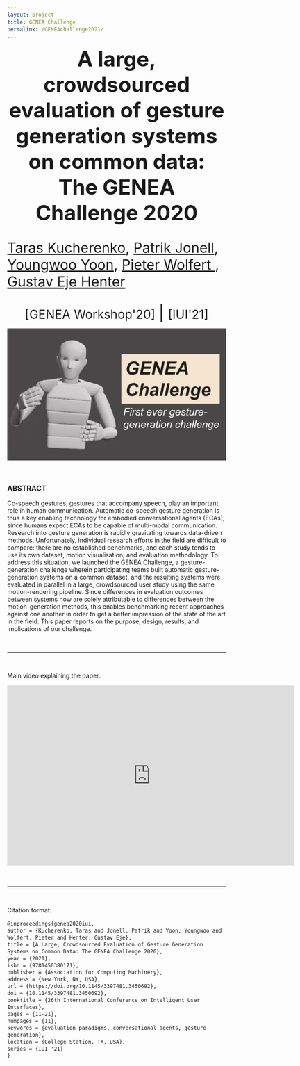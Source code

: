 ```yaml
---
layout: project
title: GENEA Challenge
permalink: /GENEAchallenge2021/
---
```



<p align="center">
  <b style="font-size: 48px;"> A large, crowdsourced evaluation of gesture generation systems on common data:</b> <br/>
  <b style="font-size: 48px;">The GENEA Challenge 2020 </b>
  <p style="font-size: 32px;"> <a href="https://svito-zar.github.io/">Taras Kucherenko</a>, <a href="http://www.patrikjonell.se">Patrik Jonell</a>,  <a href="https://sites.google.com/view/youngwoo-yoon/">Youngwoo Yoon</a>, <a href="https://www.pieterwolfert.com/"> Pieter Wolfert </a>,  <a href="https://people.kth.se/~ghe/"> Gustav Eje Henter</a> </p>
</p>

<p align="center">
 <a href="https://zenodo.org/record/4094697#.YP69xTqxU5k" style="font-size: 28px; text-decoration: none">[GENEA Workshop'20]  </a>  
 <a style="font-size: 35px; text-decoration: none"> |   </a> 
 <a href="https://dl.acm.org/doi/pdf/10.1145/3397481.3450692" style="font-size: 28px; text-decoration: none">[IUI'21]   </a>   
</p>

<div style="text-align:center"><img src="../assets/2021_GENEA.jpg" alt="GENEA figure" align="middle"></div>

&nbsp;

### ABSTRACT
Co-speech gestures, gestures that accompany speech, play an important role in human communication. Automatic co-speech gesture generation is thus a key enabling technology for embodied conversational agents (ECAs), since humans expect ECAs to be capable of multi-modal communication. Research into gesture generation is rapidly gravitating towards data-driven methods. Unfortunately, individual research efforts in the field are difficult to compare: there are no established benchmarks, and each study tends to use its own dataset, motion visualisation, and evaluation methodology. To address this situation, we launched the GENEA Challenge, a gesture-generation challenge wherein participating teams built automatic gesture-generation systems on a common dataset, and the resulting systems were evaluated in parallel in a large, crowdsourced user study using the same motion-rendering pipeline. Since differences in evaluation outcomes between systems now are solely attributable to differences between the motion-generation methods, this enables benchmarking recent approaches against one another in order to get a better impression of the state of the art in the field. This paper reports on the purpose, design, results, and implications of our challenge.


&nbsp;

***
&nbsp;

Main video explaining the paper:

<iframe width="660" height="415" src="https://www.youtube.com/embed/QmaoKRzoVwM" frameborder="0" allow="accelerometer; autoplay; encrypted-media; gyroscope; picture-in-picture" allowfullscreen></iframe>

&nbsp;

***
&nbsp;


Citation format:
```
@inproceedings{genea2020iui,
author = {Kucherenko, Taras and Jonell, Patrik and Yoon, Youngwoo and Wolfert, Pieter and Henter, Gustav Eje},
title = {A Large, Crowdsourced Evaluation of Gesture Generation Systems on Common Data: The GENEA Challenge 2020},
year = {2021},
isbn = {9781450380171},
publisher = {Association for Computing Machinery},
address = {New York, NY, USA},
url = {https://doi.org/10.1145/3397481.3450692},
doi = {10.1145/3397481.3450692},
booktitle = {26th International Conference on Intelligent User Interfaces},
pages = {11–21},
numpages = {11},
keywords = {evaluation paradigms, conversational agents, gesture generation},
location = {College Station, TX, USA},
series = {IUI '21}
}
```


